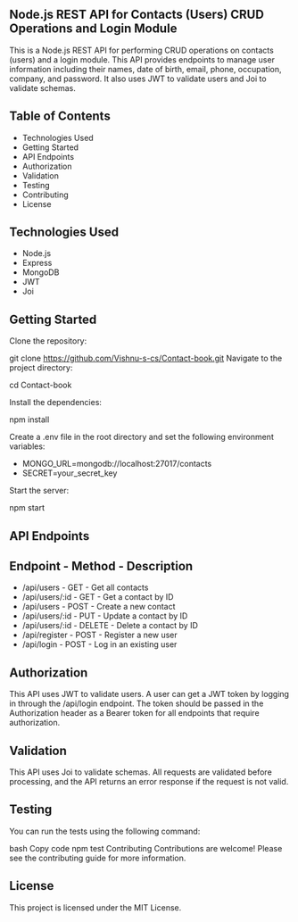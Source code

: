 ## Node.js REST API for Contacts (Users) CRUD Operations and Login Module
This is a Node.js REST API for performing CRUD operations on contacts (users) and a login module. This API provides endpoints to manage user information including their names, date of birth, email, phone, occupation, company, and password. It also uses JWT to validate users and Joi to validate schemas.

## Table of Contents
* Technologies Used
* Getting Started
* API Endpoints
* Authorization
* Validation
* Testing
* Contributing
* License
## Technologies Used
* Node.js
* Express
* MongoDB
* JWT
* Joi
## Getting Started
Clone the repository:

git clone https://github.com/Vishnu-s-cs/Contact-book.git
Navigate to the project directory:

cd Contact-book

Install the dependencies:

npm install

Create a .env file in the root directory and set the following environment variables:


* MONGO_URL=mongodb://localhost:27017/contacts
* SECRET=your_secret_key

Start the server:

npm start

## API Endpoints
## Endpoint	    -  Method	- Description
* /api/users	    -  GET	-  Get all contacts
* /api/users/:id	-  GET	-  Get a contact by ID
* /api/users	   -   POST	 - Create a new contact
* /api/users/:id  -	PUT	-  Update a contact by ID
* /api/users/:id -	 DELETE	 -   Delete a contact by ID
* /api/register	 - POST	-  Register a new user
* /api/login	-     POST	-  Log in an existing user
## Authorization
This API uses JWT to validate users. A user can get a JWT token by logging in through the /api/login endpoint. The token should be passed in the Authorization header as a Bearer token for all endpoints that require authorization.

## Validation
This API uses Joi to validate schemas. All requests are validated before processing, and the API returns an error response if the request is not valid.

## Testing
You can run the tests using the following command:

bash
Copy code
npm test
Contributing
Contributions are welcome! Please see the contributing guide for more information.

## License
This project is licensed under the MIT License.